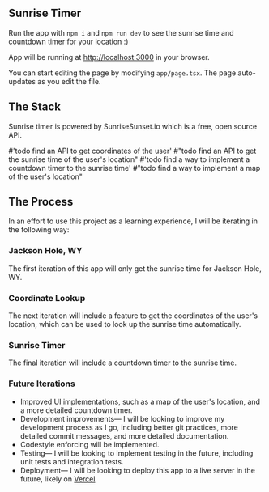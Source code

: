 ## Sunrise Timer

Run the app with `npm i` and `npm run dev` to see the sunrise time and countdown timer for your location :)

App will be running at [http://localhost:3000](http://localhost:3000) in your browser.

You can start editing the page by modifying `app/page.tsx`. The page auto-updates as you edit the file.

## The Stack

Sunrise timer is powered by SunriseSunset.io which is a free, open source API.

#'todo find an API to get coordinates of the user'
#"todo find an API to get the sunrise time of the user's location"
#'todo find a way to implement a countdown timer to the sunrise time'
#"todo find a way to implement a map of the user's location"

## The Process

In an effort to use this project as a learning experience, I will be iterating in the following way:

### Jackson Hole, WY

The first iteration of this app will only get the sunrise time for Jackson Hole, WY.

### Coordinate Lookup

The next iteration will include a feature to get the coordinates of the user's location, which can be used to look up the sunrise time automatically.

### Sunrise Timer

The final iteration will include a countdown timer to the sunrise time.

### Future Iterations

- Improved UI implementations, such as a map of the user's location, and a more detailed countdown timer.
- Development improvements— I will be looking to improve my development process as I go, including better git practices, more detailed commit messages, and more detailed documentation.
- Codestyle enforcing will be implemented.
- Testing— I will be looking to implement testing in the future, including unit tests and integration tests.
- Deployment— I will be looking to deploy this app to a live server in the future, likely on [Vercel](https://vercel.com/new?utm_medium=default-template&filter=next.js&utm_source=create-next-app&utm_campaign=create-next-app-readme)
